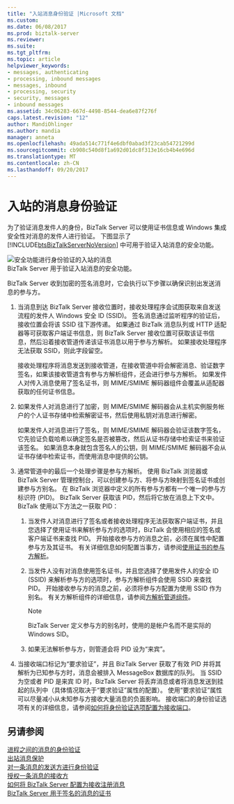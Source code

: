 ```yaml
---
title: "入站消息身份验证 |Microsoft 文档"
ms.custom: 
ms.date: 06/08/2017
ms.prod: biztalk-server
ms.reviewer: 
ms.suite: 
ms.tgt_pltfrm: 
ms.topic: article
helpviewer_keywords:
- messages, authenticating
- processing, inbound messages
- messages, inbound
- processing, security
- security, messages
- inbound messages
ms.assetid: 34c06283-667d-4498-8544-dea6e87f276f
caps.latest.revision: "12"
author: MandiOhlinger
ms.author: mandia
manager: anneta
ms.openlocfilehash: 49ada514c771f4e6dbf0abad3f23cab54721299d
ms.sourcegitcommit: cb908c540d8f1a692d01dc8f313e16cb4b4e696d
ms.translationtype: MT
ms.contentlocale: zh-CN
ms.lasthandoff: 09/20/2017
---
```

# <a name="inbound-message-authentication"></a>入站的消息身份验证
为了验证消息发件人的身份，BizTalk Server 可以使用证书信息或 Windows 集成安全性对消息的发件人进行验证。 下图显示了 [!INCLUDE[btsBizTalkServerNoVersion](../includes/btsbiztalkservernoversion-md.md)] 中可用于验证入站消息的安全功能。  
  
 ![安全功能进行身份验证的入站的消息](../core/media/ebiz-plan-secoverview-auth-inbound.gif "ebiz_plan_secoverview_auth_inbound")  
BizTalk Server 用于验证入站消息的安全功能。  
  
 BizTalk Server 收到加密的签名消息时，它会执行以下步骤以确保识别出发送消息的参与方。  
  
1.  当消息到达 BizTalk Server 接收位置时，接收处理程序会试图获取来自发送流程的发件人 Windows 安全 ID (SSID)。 签名消息通过监听程序的验证后，接收位置会将该 SSID 往下游传递。 如果通过 BizTalk 消息队列或 HTTP 适配器等可获取客户端证书信息，则 BizTalk Server 接收位置可获取该证书信息，然后沿着接收管道传递该证书消息以用于参与方解析。 如果接收处理程序无法获取 SSID，则此字段留空。  
  
     接收处理程序将消息发送到接收管道，在接收管道中将会解密消息、验证数字签名，如果该接收管道含有参与方解析组件，还会进行参与方解析。 如果发件人对传入消息使用了签名证书，则 MIME/SMIME 解码器组件会覆盖从适配器获取的任何证书信息。  
  
2.  如果发件人对消息进行了加密，则 MIME/SMIME 解码器会从主机实例服务帐户的个人证书存储中检索解密证书，然后使用私钥对消息进行解密。  
  
     如果发件人对消息进行了签名，则 MIME/SMIME 解码器会验证该数字签名，它先验证负载哈希以确定签名是否被篡改，然后从证书存储中检索证书来验证该签名。 如果消息本身就包含签名人的公钥，则 MIME/SMIME 解码器不会从证书存储中检索证书，而使用消息中提供的公钥。  
  
3.  通常管道中的最后一个处理步骤是参与方解析。 使用 BizTalk 浏览器或 BizTalk Server 管理控制台，可以创建参与方、将参与方映射到签名证书或创建参与方别名。 在 BizTalk 浏览器中定义的所有参与方都有一个唯一的参与方标识符 (PID)。 BizTalk Server 获取该 PID，然后将它放在消息上下文中。 BizTalk 使用以下方法之一获取 PID：  
  
    1.  当发件人对消息进行了签名或者接收处理程序无法获取客户端证书，并且您选择了使用证书来解析参与方的选项时，BizTalk 会使用相应的签名或客户端证书来查找 PID。 开始接收参与方的消息之前，必须在属性中配置参与方及其证书。 有关详细信息如何配置当事方，请参阅[使用证书的参与方解析](../core/using-certificates-for-party-resolution.md)。  
  
    2.  当发件人没有对消息使用签名证书，并且您选择了使用发件人的安全 ID (SSID) 来解析参与方的选项时，参与方解析组件会使用 SSID 来查找 PID。 开始接收参与方的消息之前，必须将参与方配置为使用 SSID 作为别名。 有关方解析组件的详细信息，请参阅[方解析管道组件](../core/party-resolution-pipeline-component.md)。  
  
        > [!NOTE]
        >  BizTalk Server 定义参与方的别名时，使用的是帐户名而不是实际的 Windows SID。  
  
    3.  如果无法解析参与方，则管道会将 PID 设为“来宾”。  
  
4.  当接收端口标记为“要求验证”，并且 BizTalk Server 获取了有效 PID 并将其解析为已知参与方时，消息会被排入 MessageBox 数据库的队列。 当 SSID 为空或者 PID 是来宾 ID 时，BizTalk Server 将丢弃消息或者将消息发送到挂起的队列中（具体情况取决于“要求验证”属性的配置）。 使用“要求验证”属性可以尽量减小从未知参与方接收大量消息的负面影响。 接收端口的身份验证选项有关的详细信息，请参阅[如何将身份验证选项配置为接收端口](../core/how-to-configure-authentication-options-for-a-receive-port.md)。  
  
## <a name="see-also"></a>另请参阅  
 [进程之间的消息的身份验证](../core/authentication-of-messages-between-processes.md)   
 [出站消息保护](../core/outbound-message-protection.md)   
 [对一条消息的发送方进行身份验证](../core/authenticating-the-sender-of-a-message.md)   
 [授权一条消息的接收方](../core/authorizing-the-receiver-of-a-message.md)   
 [如何将 BizTalk Server 配置为接收注册消息](../core/how-to-configure-biztalk-server-for-receiving-signed-messages.md)   
 [BizTalk Server 用于签名的消息的证书](../core/certificates-that-biztalk-server-uses-for-signed-messages.md)